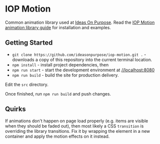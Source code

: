 # IOP Motion

Common animation library used at [Ideas On Purpose](https://www.ideasonpurpose.com/).
Read the [IOP Motion animation library guide](https://ideasonpurpose.github.io/iop-motion/dist/) for installation and examples.


## Getting Started
- `git clone https://github.com/ideasonpurpose/iop-motion.git .` - downloads a copy of this repository into the current terminal location. 
- `npm install` - install project dependencies, then
- `npm run start` - start the development environment at [//localhost:8080](http://localhost:8080)
- `npm run build` - build the site for production delivery.

Edit the `src` directory.

Once finished, run `npm run build` and push changes.

## Quirks
If animations don't happen on page load properly (e.g. items are visible when they should be faded out), then most likely a CSS `transition` is overriding the library transitions. Fix it by wrapping the element in a new container and apply the motion effects on it instead.
